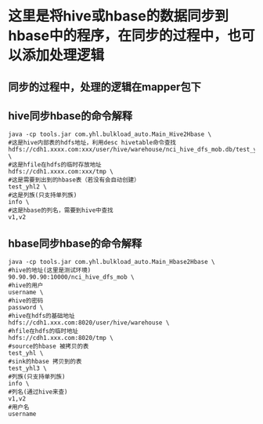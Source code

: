 # 这里是将hive或hbase的数据同步到hbase中的程序，在同步的过程中，也可以添加处理逻辑
## 同步的过程中，处理的逻辑在mapper包下

## hive同步hbase的命令解释
```shell
java -cp tools.jar com.yhl.bulkload_auto.Main_Hive2Hbase \
#这是hive内部表的hdfs地址，利用desc hivetable命令查找
hdfs://cdh1.xxxx.com:xxx/user/hive/warehouse/nci_hive_dfs_mob.db/test_yhl_hive_inner \
#这是hfile在hdfs的临时存放地址
hdfs://cdh1.xxxx.com:xxx/tmp \
#这是需要到出到的hbase表（若没有会自动创建）
test_yhl2 \
#这是列族(只支持单列族)
info \
#这是hbase的列名，需要到hive中查找
v1,v2
```

## hbase同步hbase的命令解释
```shell
java -cp tools.jar com.yhl.bulkload_auto.Main_Hbase2Hbase \
#hive的地址(这里是测试环境)
90.90.90.90:10000/nci_hive_dfs_mob \
#hive的用户
username \
#hive的密码
password \
#hive在hdfs的基础地址
hdfs://cdh1.xxx.com:8020/user/hive/warehouse \
#hfile在hdfs的临时地址
hdfs://cdh1.xxx.com:8020/tmp \
#source的hbase 被拷贝的表
test_yhl \
#sink的hbase 拷贝到的表
test_yhl3 \
#列族(只支持单列族)
info \
#列名(通过hive来查)
v1,v2
#用户名
username
```